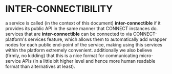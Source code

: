 # INTER-CONNECTIBILITY

a service is called (in the context of this document) **inter-connectible** if it provides its public API 
in the same manner that CONNECT instances do. services that are **inter-connectible** can be connected 
to via CONNECT-platform's services feature, which allows them to automatically add wrapper nodes for each public end-point
of the service, making using this services within the platform extremely convenient. additionally we also believe 
(firmly, no kidding) that this is a nice format for communicating micro-service APIs (in a little bit higher level
and hence more human readable format than alternatives at least).

